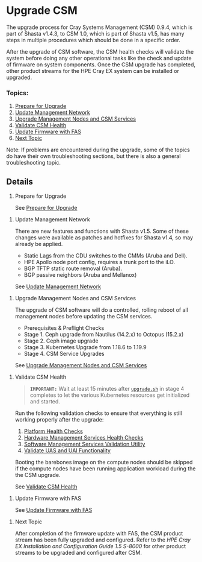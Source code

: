 # Upgrade CSM

The upgrade process for Cray Systems Management (CSM) 0.9.4, which is part of Shasta v1.4.3,
to CSM 1.0, which is part of Shasta v1.5, has many steps in multiple procedures which should be done in a 
specific order.

After the upgrade of CSM software, the CSM health checks will validate the system before doing any other operational
tasks like the check and update of firmware on system components. Once the CSM upgrade has completed, other 
product streams for the HPE Cray EX system can be installed or upgraded.

### Topics:

   1. [Prepare for Upgrade](#prepare_for_upgrade)
   1. [Update Management Network](#update_management_network)
   1. [Upgrade Management Nodes and CSM Services](#upgrade_management_nodes_csm_services)
   1. [Validate CSM Health](#validate_csm_health)
   1. [Update Firmware with FAS](#update_firmware_with_fas)
   1. [Next Topic](#next_topic)

Note: If problems are encountered during the upgrade, some of the topics do have their own troubleshooting
sections, but there is also a general troubleshooting topic.

## Details

<a name="prepare_for_upgrade"></a>
1. Prepare for Upgrade
      
   See [Prepare for Upgrade](prepare_for_upgrade.md)

<a name="update_management_network"></a>
1. Update Management Network 
      
   There are new features and functions with Shasta v1.5. Some of these changes were available as patches and hotfixes
   for Shasta v1.4, so may already be applied.
   * Static Lags from the CDU switches to the CMMs (Aruba and Dell).
   * HPE Apollo node port config, requires a trunk port to the iLO.
   * BGP TFTP static route removal (Aruba).
   * BGP passive neighbors (Aruba and Mellanox)

   See [Update Management Network](update_management_network.md)

<a name="upgrade_management_nodes_csm_services"></a>
1. Upgrade Management Nodes and CSM Services
      
   The upgrade of CSM software will do a controlled, rolling reboot of all management nodes before updating the CSM services.
   * Prerequisites & Preflight Checks
   * Stage 1. Ceph upgrade from Nautilus (14.2.x) to Octopus (15.2.x)
   * Stage 2. Ceph image upgrade
   * Stage 3. Kubernetes Upgrade from 1.18.6 to 1.19.9
   * Stage 4. CSM Service Upgrades

   See [Upgrade Management Nodes and CSM Services](1.0/README.md)

<a name="validate_csm_health"></a>
1. Validate CSM Health

   > **`IMPORTANT:`** Wait at least 15 minutes after 
   > [`upgrade.sh`](1.0/README.md#deploy-manifests) in stage 4 completes to let the various Kubernetes
   > resources get initialized and started.

   Run the following validation checks to ensure that everything is still working
   properly after the upgrade:

   1. [Platform Health Checks](../../operations/validate_csm_health.md#platform-health-checks)
   1. [Hardware Management Services Health Checks](../../operations/validate_csm_health.md#hms-health-checks)
   1. [Software Management Services Validation Utility](../../operations/validate_csm_health.md#sms-health-checks)
   1. [Validate UAS and UAI Functionality](../../operations/validate_csm_health.md#uas-uai-validate)

   Booting the barebones image on the compute nodes should be skipped if the compute nodes have been running
   application workload during the the CSM upgrade.
      
   See [Validate CSM Health](../operations/validate_csm_health.md)

<a name="update_firmware_with_fas"></a>
1. Update Firmware with FAS
      
   See [Update Firmware with FAS](../operations/firmware/Update_Firmware_with_FAS.md)

<a name="next_topic"></a>
1. Next Topic

   After completion of the firmware update with FAS, the CSM product stream has been fully upgraded and
   configured. Refer to the _HPE Cray EX Installation and Configuration Guide 1.5 S-8000_ for other product streams
   to be upgraded and configured after CSM.
